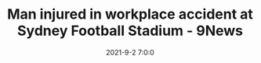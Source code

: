 ---
"title": "Man injured in workplace accident at Sydney Football Stadium - 9News"
"date": "2021-9-2 7:0:0"
"feed_name": "GOOGLENEWSCONSTRUCTION"
"feed_website": "https://news.google.com/search?q=construction%2Bincident&hl=en-US&gl=US&ceid=US:en"
"feed_rss": "https://news.google.com/rss/search?q=construction%2Bincident&hl=en-US&gl=US&ceid=US:en"
"link": "https://www.9news.com.au/videos/national/man-injured-in-workplace-accident-at-sydney-football-stadium/ckt2km0vs00460hnz6t5zzk6t"
"file": "_posts/2021-1-1-c5ec7ab1d500f30fb3c0f0b0e264f4d8844c45fe.md"
"accident": "1"
"drilling": "1"
"dead": "0"
"injured": "0"
---